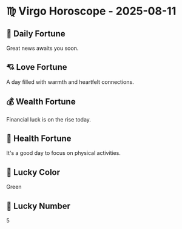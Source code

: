 # ♍ Virgo Horoscope - 2025-08-11

## 🎯 Daily Fortune

Great news awaits you soon.

## 💘 Love Fortune

A day filled with warmth and heartfelt connections.

## 💰 Wealth Fortune

Financial luck is on the rise today.

## 🌱 Health Fortune

It's a good day to focus on physical activities.

## 🎨 Lucky Color

Green

## 🔢 Lucky Number

5
